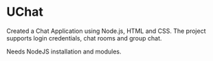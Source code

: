 # UChat
Created a Chat Application using Node.js, HTML and CSS. The project supports login credentials, chat rooms and group chat.

Needs NodeJS installation and modules.
